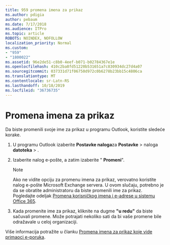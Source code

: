 ```yaml
---
title: 959 promena imena za prikaz
ms.author: pdigia
author: pebaum
ms.date: 7/17/2018
ms.audience: ITPro
ms.topic: article
ROBOTS: NOINDEX, NOFOLLOW
localization_priority: Normal
ms.custom:
- "959"
- "1800022"
ms.assetid: 96e2de51-c8b0-4eef-b071-b02784367e1e
ms.openlocfilehash: 410c2ba8fd51220b531651a7c830934dc27d4a07
ms.sourcegitcommit: 037331d71f06750d972c0b6278b23bb15c4806ca
ms.translationtype: MT
ms.contentlocale: sr-Latn-RS
ms.lasthandoff: 10/18/2019
ms.locfileid: "36736735"
---
```

# <a name="change-your-display-name"></a>Promena imena za prikaz
  
Da biste promenili svoje ime za prikaz u programu Outlook, koristite sledeće korake.
  
1. U programu Outlook izaberite **Postavke naloga**za **Postavke** \> naloga **datoteka** \> .

2. Izaberite nalog e-pošte, a zatim izaberite " **Promeni**".

    > [!NOTE]
    > Ako ne vidite opciju za promenu imena za prikaz, verovatno koristite nalog e-pošte Microsoft Exchange servera. U ovom slučaju, potrebno je da se obratite administratoru da biste promenili ime za prikaz. Pogledajte odeljak [Promena korisničkog imena i e-adrese u sistemu Office 365](https://docs.microsoft.com/office365/admin/add-users/change-a-user-name-and-email-address).
  
3. Kada promenite ime za prikaz, kliknite na dugme **"u redu"** da biste sačuvali promene. Može potrajati nekoliko sati da bi vaše promene bile odražavale u celoj organizaciji.

Više informacija potražite u članku [Promena imena za prikaz koje vide primaoci e-poruka](https://support.office.com/article/2b53331a-ba2a-4803-88dc-ac9fe376c8a9.aspx).
  